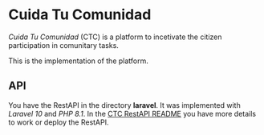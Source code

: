 # Cuida Tu Comunidad
*Cuida Tu Comunidad* (CTC) is a platform to incetivate the citizen participation in comunitary tasks.

This is the implementation of the platform.

## API
You have the RestAPI in the directory **laravel**. It was implemented with *Laravel 10* and *PHP 8.1*. In the [CTC RestAPI README](laravel/README.md) you have more details to work or deploy the RestAPI.
